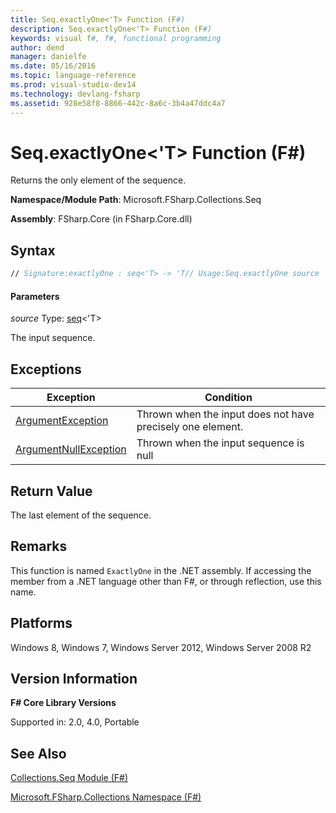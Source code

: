```yaml
---
title: Seq.exactlyOne<'T> Function (F#)
description: Seq.exactlyOne<'T> Function (F#)
keywords: visual f#, f#, functional programming
author: dend
manager: danielfe
ms.date: 05/16/2016
ms.topic: language-reference
ms.prod: visual-studio-dev14
ms.technology: devlang-fsharp
ms.assetid: 928e58f8-8866-442c-8a6c-3b4a47ddc4a7
---
```


# Seq.exactlyOne<'T> Function (F#)

Returns the only element of the sequence.

**Namespace/Module Path**: Microsoft.FSharp.Collections.Seq

**Assembly**: FSharp.Core (in FSharp.Core.dll)


## Syntax

```fsharp
// Signature:exactlyOne : seq<'T> -> 'T// Usage:Seq.exactlyOne source
```

#### Parameters
*source*
Type: [seq](https://msdn.microsoft.com/library/2f0c87c6-8a0d-4d33-92a6-10d1d037ce75)&lt;'T&gt;


The input sequence.

## Exceptions
|Exception|Condition|
|----|----|
|[ArgumentException](https://msdn.microsoft.com/library/system.argumentexception.aspx)|Thrown when the input does not have precisely one element.|
|[ArgumentNullException](https://msdn.microsoft.com/library/system.argumentnullexception.aspx)|Thrown when the input sequence is null|


## Return Value
The last element of the sequence.


## Remarks
This function is named `ExactlyOne` in the .NET assembly. If accessing the member from a .NET language other than F#, or through reflection, use this name.


## Platforms
Windows 8, Windows 7, Windows Server 2012, Windows Server 2008 R2


## Version Information
**F# Core Library Versions**

Supported in: 2.0, 4.0, Portable


## See Also
[Collections.Seq Module &#40;F&#35;&#41;](Collections.Seq-Module-%5BFSharp%5D.md)

[Microsoft.FSharp.Collections Namespace &#40;F&#35;&#41;](Microsoft.FSharp.Collections-Namespace-%5BFSharp%5D.md)
